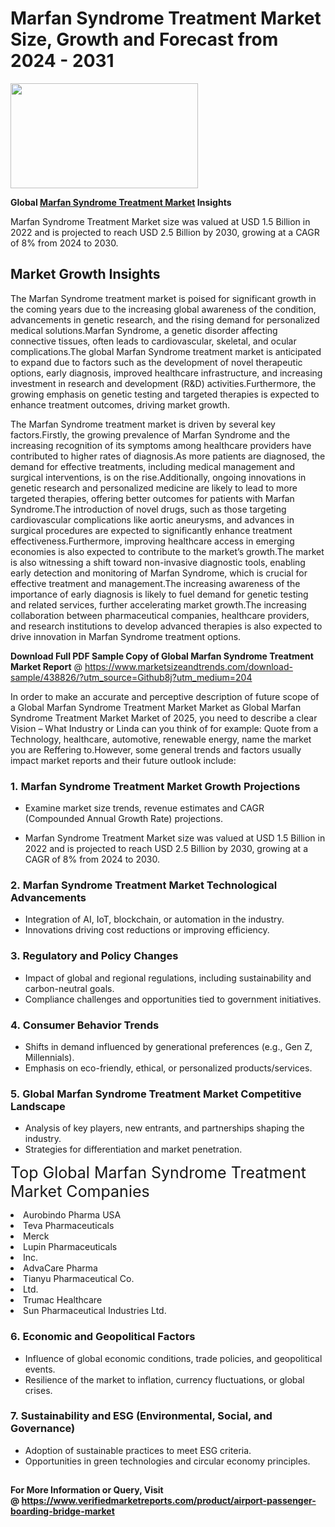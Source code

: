 <H1>Marfan Syndrome Treatment Market Size, Growth and Forecast from 2024 - 2031</H1><img class="aligncenter size-medium wp-image-584254" src="https://thirdeyenews.in/wp-content/uploads/2024/09/Global-Market-Research-300x168.jpeg" alt="" width="300" height="168" /><p><strong>Global&nbsp;<a href="https://www.marketsizeandtrends.com/download-sample/438826/?utm_source=Github8j?utm_medium=204">Marfan Syndrome Treatment Market</a> Insights</strong></p><p>Marfan Syndrome Treatment Market size was valued at USD 1.5 Billion in 2022 and is projected to reach USD 2.5 Billion by 2030, growing at a CAGR of 8% from 2024 to 2030.</p><p><h2>Market Growth Insights</h2> <p>The Marfan Syndrome treatment market is poised for significant growth in the coming years due to the increasing global awareness of the condition, advancements in genetic research, and the rising demand for personalized medical solutions.Marfan Syndrome, a genetic disorder affecting connective tissues, often leads to cardiovascular, skeletal, and ocular complications.The global Marfan Syndrome treatment market is anticipated to expand due to factors such as the development of novel therapeutic options, early diagnosis, improved healthcare infrastructure, and increasing investment in research and development (R&D) activities.Furthermore, the growing emphasis on genetic testing and targeted therapies is expected to enhance treatment outcomes, driving market growth.</p> <p>The Marfan Syndrome treatment market is driven by several key factors.Firstly, the growing prevalence of Marfan Syndrome and the increasing recognition of its symptoms among healthcare providers have contributed to higher rates of diagnosis.As more patients are diagnosed, the demand for effective treatments, including medical management and surgical interventions, is on the rise.Additionally, ongoing innovations in genetic research and personalized medicine are likely to lead to more targeted therapies, offering better outcomes for patients with Marfan Syndrome.The introduction of novel drugs, such as those targeting cardiovascular complications like aortic aneurysms, and advances in surgical procedures are expected to significantly enhance treatment effectiveness.Furthermore, improving healthcare access in emerging economies is also expected to contribute to the market’s growth.The market is also witnessing a shift toward non-invasive diagnostic tools, enabling early detection and monitoring of Marfan Syndrome, which is crucial for effective treatment and management.The increasing awareness of the importance of early diagnosis is likely to fuel demand for genetic testing and related services, further accelerating market growth.The increasing collaboration between pharmaceutical companies, healthcare providers, and research institutions to develop advanced therapies is also expected to drive innovation in Marfan Syndrome treatment options.</p> <p><span class=""><strong>Download Full PDF Sample Copy of Global Marfan Syndrome Treatment Market Report</strong> @ <a href="https://www.marketsizeandtrends.com/download-sample/438826/?utm_source=Github8j?utm_medium=204" target="_blank">https://www.marketsizeandtrends.com/download-sample/438826/?utm_source=Github8j?utm_medium=204</a></span></p><p>In order to make an accurate and perceptive description of future scope of a Global&nbsp;Marfan Syndrome Treatment Market Market as Global&nbsp;Marfan Syndrome Treatment Market Market of 2025, you need to describe a clear Vision &ndash; What Industry or Linda can you think of for example: Quote from a Technology, healthcare, automotive, renewable energy, name the market you are Reffering to.However, some general trends and factors usually impact market reports and their future outlook include:</p><h3>1.&nbsp;<strong>Marfan Syndrome Treatment Market Growth Projections</strong></h3><ul><li>Examine market size trends, revenue estimates and CAGR (Compounded Annual Growth Rate) projections.</li><li><p>Marfan Syndrome Treatment Market size was valued at USD 1.5 Billion in 2022 and is projected to reach USD 2.5 Billion by 2030, growing at a CAGR of 8% from 2024 to 2030.</p></li></ul><h3>2.&nbsp;<strong>Marfan Syndrome Treatment Market Technological Advancements</strong></h3><ul><li>Integration of AI, IoT, blockchain, or automation in the industry.</li><li>Innovations driving cost reductions or improving efficiency.</li></ul><h3>3.&nbsp;<strong>Regulatory and Policy Changes</strong></h3><ul><li>Impact of global and regional regulations, including sustainability and carbon-neutral goals.</li><li>Compliance challenges and opportunities tied to government initiatives.</li></ul><h3>4.&nbsp;<strong>Consumer Behavior Trends</strong></h3><ul><li>Shifts in demand influenced by generational preferences (e.g., Gen Z, Millennials).</li><li>Emphasis on eco-friendly, ethical, or personalized products/services.</li></ul><h3>5.&nbsp;<strong>Global Marfan Syndrome Treatment Market Competitive Landscape</strong></h3><ul><li>Analysis of key players, new entrants, and partnerships shaping the industry.</li><li>Strategies for differentiation and market penetration.</li></ul><p data-pm-slice="1 1 []"><span style="color: inherit; font-family: inherit; font-size: 25px;">Top Global Marfan Syndrome Treatment Market Companies</span></p><div class="" data-test-id=""><p><li>Aurobindo Pharma USA</li><li> Teva Pharmaceuticals</li><li> Merck</li><li> Lupin Pharmaceuticals</li><li> Inc.</li><li> AdvaCare Pharma</li><li> Tianyu Pharmaceutical Co.</li><li> Ltd.</li><li> Trumac Healthcare</li><li> Sun Pharmaceutical Industries Ltd.</li></p></div><h3>6.&nbsp;<strong>Economic and Geopolitical Factors</strong></h3><ul><li>Influence of global economic conditions, trade policies, and geopolitical events.</li><li>Resilience of the market to inflation, currency fluctuations, or global crises.</li></ul><h3>7.&nbsp;<strong>Sustainability and ESG (Environmental, Social, and Governance)</strong></h3><ul><li>Adoption of sustainable practices to meet ESG criteria.</li><li>Opportunities in green technologies and circular economy principles.</li></ul><h2><strong style="font-size: 14px;">For More Information or Query, Visit @&nbsp;</strong><a style="background-color: #ffffff; font-size: 14px;" href="https://www.marketsizeandtrends.com/report/marfan-syndrome-treatment-market/" target="_blank">https://www.verifiedmarketreports.com/product/airport-passenger-boarding-bridge-market</a></h2>